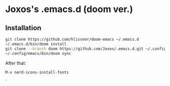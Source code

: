 # Joxos's .emacs.d (doom ver.)

## Installation

``` sh
git clone https://github.com/hlissner/doom-emacs ~/.emacs.d
~/.emacs.d/bin/doom install
git clone --branch doom https://github.com/Joxos/.emacs.d.git ~/.config/doom/
~/.config/emacs/bin/doom sync
```

After that:

`M-x nerd-icons-install-fonts`

`
